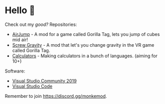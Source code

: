 # Hello :wave:

Check out my <i>good?</i> Repositories:
- [AirJump](https://github.com/fchb1239/AirJump) - A mod for a game called Gorilla Tag, lets you jump of cubes mid air!
- [Screw Gravity](https://github.com/fchb1239/ScrewGravity) - A mod that let's you change gravity in the VR game called Gorilla Tag.
- [Calculators](https://github.com/fchb1239/Calculators) - Making calculators in a bunch of languages. (aiming for 10+)

Software:
- [Visual Studio Community 2019](https://visualstudio.microsoft.com/downloads/)
- [Visual Studio Code](https://code.visualstudio.com/download)

Remember to join https://discord.gg/monkemod.
